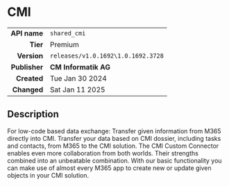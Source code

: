 # CMI
| | |
|-:|-|
|**API name**|`shared_cmi`|
|**Tier**|Premium|
|**Version**|`releases/v1.0.1692\1.0.1692.3728`|
|**Publisher**|**CM Informatik AG**|
|**Created**|Tue Jan 30 2024|
|**Changed**|Sat Jan 11 2025|

## Description
For low-code based data exchange: Transfer given information from M365 directly into CMI. Transfer your data based on CMI dossier, including tasks and contacts, from M365 to the CMI solution. The CMI Custom Connector enables even more collaboration from both worlds. Their strengths combined into an unbeatable combination. With our basic functionality you can make use of almost every M365 app to create new or update given objects in your CMI solution.
